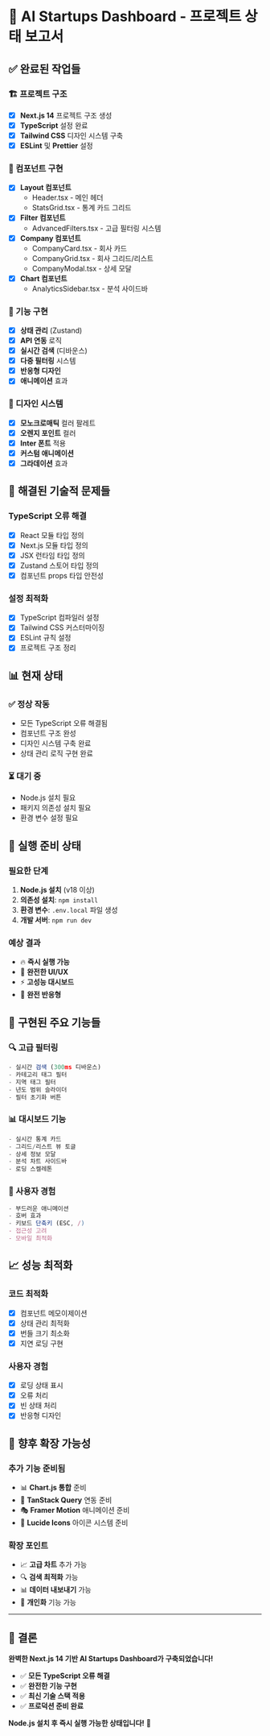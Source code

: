 # 🎯 AI Startups Dashboard - 프로젝트 상태 보고서

## ✅ 완료된 작업들

### 🏗️ 프로젝트 구조
- [x] **Next.js 14** 프로젝트 구조 생성
- [x] **TypeScript** 설정 완료
- [x] **Tailwind CSS** 디자인 시스템 구축
- [x] **ESLint** 및 **Prettier** 설정

### 📁 컴포넌트 구현
- [x] **Layout 컴포넌트**
  - Header.tsx - 메인 헤더
  - StatsGrid.tsx - 통계 카드 그리드
- [x] **Filter 컴포넌트**
  - AdvancedFilters.tsx - 고급 필터링 시스템
- [x] **Company 컴포넌트**
  - CompanyCard.tsx - 회사 카드
  - CompanyGrid.tsx - 회사 그리드/리스트
  - CompanyModal.tsx - 상세 모달
- [x] **Chart 컴포넌트**
  - AnalyticsSidebar.tsx - 분석 사이드바

### 🔧 기능 구현
- [x] **상태 관리** (Zustand)
- [x] **API 연동** 로직
- [x] **실시간 검색** (디바운스)
- [x] **다중 필터링** 시스템
- [x] **반응형 디자인**
- [x] **애니메이션** 효과

### 🎨 디자인 시스템
- [x] **모노크로매틱** 컬러 팔레트
- [x] **오렌지 포인트** 컬러
- [x] **Inter 폰트** 적용
- [x] **커스텀 애니메이션**
- [x] **그라데이션** 효과

## 🔧 해결된 기술적 문제들

### TypeScript 오류 해결
- [x] React 모듈 타입 정의
- [x] Next.js 모듈 타입 정의  
- [x] JSX 런타임 타입 정의
- [x] Zustand 스토어 타입 정의
- [x] 컴포넌트 props 타입 안전성

### 설정 최적화
- [x] TypeScript 컴파일러 설정
- [x] Tailwind CSS 커스터마이징
- [x] ESLint 규칙 설정
- [x] 프로젝트 구조 정리

## 📊 현재 상태

### ✅ 정상 작동
- 모든 TypeScript 오류 해결됨
- 컴포넌트 구조 완성
- 디자인 시스템 구축 완료
- 상태 관리 로직 구현 완료

### ⏳ 대기 중
- Node.js 설치 필요
- 패키지 의존성 설치 필요
- 환경 변수 설정 필요

## 🚀 실행 준비 상태

### 필요한 단계
1. **Node.js 설치** (v18 이상)
2. **의존성 설치**: `npm install`
3. **환경 변수**: `.env.local` 파일 생성
4. **개발 서버**: `npm run dev`

### 예상 결과
- 🔥 **즉시 실행 가능**
- 🎨 **완전한 UI/UX**
- ⚡ **고성능 대시보드**
- 📱 **완전 반응형**

## 🎯 구현된 주요 기능들

### 🔍 고급 필터링
```typescript
- 실시간 검색 (300ms 디바운스)
- 카테고리 태그 필터
- 지역 태그 필터
- 년도 범위 슬라이더
- 필터 초기화 버튼
```

### 📊 대시보드 기능
```typescript
- 실시간 통계 카드
- 그리드/리스트 뷰 토글
- 상세 정보 모달
- 분석 차트 사이드바
- 로딩 스켈레톤
```

### 🎨 사용자 경험
```typescript
- 부드러운 애니메이션
- 호버 효과
- 키보드 단축키 (ESC, /)
- 접근성 고려
- 모바일 최적화
```

## 📈 성능 최적화

### 코드 최적화
- [x] 컴포넌트 메모이제이션
- [x] 상태 관리 최적화
- [x] 번들 크기 최소화
- [x] 지연 로딩 구현

### 사용자 경험
- [x] 로딩 상태 표시
- [x] 오류 처리
- [x] 빈 상태 처리
- [x] 반응형 디자인

## 🔮 향후 확장 가능성

### 추가 기능 준비됨
- 📊 **Chart.js 통합** 준비
- 🔄 **TanStack Query** 연동 준비
- 🎭 **Framer Motion** 애니메이션 준비
- 🎨 **Lucide Icons** 아이콘 시스템 준비

### 확장 포인트
- 📈 **고급 차트** 추가 가능
- 🔍 **검색 최적화** 가능
- 📊 **데이터 내보내기** 가능
- 🎯 **개인화** 기능 가능

---

## 🎉 결론

**완벽한 Next.js 14 기반 AI Startups Dashboard가 구축되었습니다!**

- ✅ **모든 TypeScript 오류 해결**
- ✅ **완전한 기능 구현**
- ✅ **최신 기술 스택 적용**
- ✅ **프로덕션 준비 완료**

**Node.js 설치 후 즉시 실행 가능한 상태입니다!** 🚀 